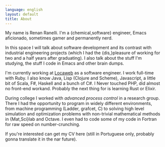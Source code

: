 ```yaml
---
language: english
layout: default
title: About
---
```


My name is Renan Ranelli. I'm a {chemical,software} engineer, Emacs aficionado,
sometimes gamer and permanently nerd.

In this space I will talk about software development and its contrast with
industrial engineering projects (which I had the {dis,}pleasure of working for
two and a half years after graduating). I also talk about the stuff I'm
studying, the stuff I code in Emacs and other brain dumps.

I'm currently working at [Locaweb](http://www.locaweb.com.br) as a software engineer. I work full-time with
Ruby. I also know Java, Lisp (Clojure and Scheme), Javascript, a little bit of
Scala, F#, Haskell and a bunch of C#. I Never touched PHP, did almost no
front-end workand. Probably the next thing for is learning Rust or Elixir.

During college I worked with *advanced process control* in a research group.
There I had the opportunity to program in widely different environments, from
machine programming (Ladder, grafcet, C) to solving high level simulation and
optimization problems with non-trivial mathematical methods in {Mat,Sci}lab and
Octave. I even had to code some of my code in Fortran for raw speed on
number-crunching.

If you're interested can get my CV here (still in Portuguese only, probably
gonna translate it in the nar future).
